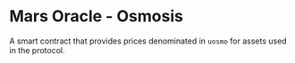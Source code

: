 # Mars Oracle - Osmosis

A smart contract that provides prices denominated in `uosmo` for assets used in the protocol.